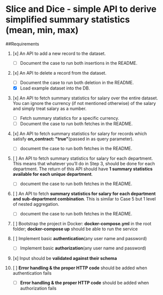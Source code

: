 # Slice and Dice - simple API to derive simplified summary statistics (mean, min, max)

##Requirements

1. [x] An API to add a new record to the dataset.
   - [ ] Document the case to run both insertions in the README.
2. [x] An API to delete a record from the dataset.

   - [ ] Document the case to run both deletion in the README.
   - [x] Load example dataset into the DB.

3. [x] An API to fetch summary statistics for salary over the entire dataset. You can ignore the currency (if not mentioned otherwise) of the salary and simply treat salary as a number.

   - [ ] Fetch summary statistics for a specific currency.
   - [ ] Document the case to run both fetches in the README.

4. [x] An API to fetch summary statistics for salary for records which satisfy **on_contract: "true"**(passed in as query parameter).

   - [ ] document the case to run both fetches in the README.

5. [ ] An API to fetch summary statistics for salary for each department. This means that whatever you’ll do in Step 3, should be done for each department. The return of this API should have **1 summary statistics available for each unique department**.

   - [ ] document the case to run both fetches in the README.

6. [ ] An API to fetch **summary statistics for salary for each department and sub-department combination**. This is similar to Case 5 but 1 level of nested aggregation.

   - [ ] document the case to run both fetches in the README.

7. [ ] Bootstrap the project in Docker: **docker-compose.yml** in the root folder; **docker-compose up** should be able to run the service

8. [ ] Implement basic **authentication**(any user name and password)

   - [ ] Implement basic **authorization**(any user name and password)

9. [x] Input should be **validated against their schema**

10. [ ] **Error handling & the proper HTTP code** should be added when authentication fails
    - [ ] **Error handling & the proper HTTP code** should be added when authorization fails
